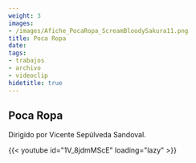 ```yaml
---
weight: 3
images:
- /images/Afiche_PocaRopa_ScreamBloodySakura11.png
title: Poca Ropa
date: 
tags:
- trabajos
- archivo
- videoclip
hidetitle: true
---
```


## Poca Ropa

Dirigido por Vicente Sepúlveda Sandoval.

{{< youtube id="1V_8jdmMScE" loading="lazy" >}}

